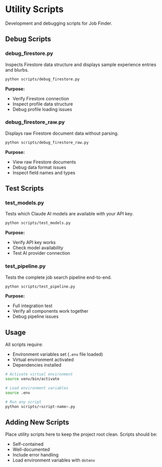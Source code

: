 # Utility Scripts

Development and debugging scripts for Job Finder.

## Debug Scripts

### debug_firestore.py
Inspects Firestore data structure and displays sample experience entries and blurbs.

```bash
python scripts/debug_firestore.py
```

**Purpose:**
- Verify Firestore connection
- Inspect profile data structure
- Debug profile loading issues

### debug_firestore_raw.py
Displays raw Firestore document data without parsing.

```bash
python scripts/debug_firestore_raw.py
```

**Purpose:**
- View raw Firestore documents
- Debug data format issues
- Inspect field names and types

## Test Scripts

### test_models.py
Tests which Claude AI models are available with your API key.

```bash
python scripts/test_models.py
```

**Purpose:**
- Verify API key works
- Check model availability
- Test AI provider connection

### test_pipeline.py
Tests the complete job search pipeline end-to-end.

```bash
python scripts/test_pipeline.py
```

**Purpose:**
- Full integration test
- Verify all components work together
- Debug pipeline issues

## Usage

All scripts require:
- Environment variables set (`.env` file loaded)
- Virtual environment activated
- Dependencies installed

```bash
# Activate virtual environment
source venv/bin/activate

# Load environment variables
source .env

# Run any script
python scripts/<script-name>.py
```

## Adding New Scripts

Place utility scripts here to keep the project root clean. Scripts should be:
- Self-contained
- Well-documented
- Include error handling
- Load environment variables with `dotenv`
